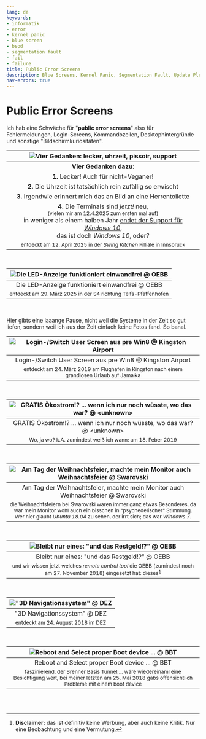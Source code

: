 ```yaml
---
lang: de
keywords:
- informatik
- error
- kernel panic
- blue screen
- bsod
- segmentation fault
- fail
- failure
title: Public Error Screens
description: Blue Screens, Kernel Panic, Segmentation Fault, Update Please Wait, Bildschirmkuriositäten, ...
nav-errors: true
---
```


# Public Error Screens

Ich hab eine Schwäche für "**public error screens**" also für Fehlermeldungen, Login-Screens, Kommandozeilen, Desktophintergründe und sonstige "Bildschirmkuriositäten".

<div class="img-max-width-800 img-max-height-800">

| ![Vier Gedanken: lecker, uhrzeit, pissoir, support](/images/errors/2025-04-12_swing.webp) |
|:---:|
| **Vier Gedanken dazu:** |
| **1.** Lecker! Auch für nicht-Veganer! |
| **2.** Die Uhrzeit ist tatsächlich rein zufällig so erwischt |
| **3.** Irgendwie erinnert mich das an Bild an eine Herrentoilette |
| **4.** Die Terminals sind *jetzt!* neu,<br><small>(vielen mir am 12.4.2025 zum ersten mal auf)</small><br> in weniger als einem halben Jahr [endet der Support für *Windows 10*](https://learn.microsoft.com/en-us/lifecycle/announcements/october-14-2025-products-end-of-support),<br>das ist doch *Windows 10*, oder? |
| <small>entdeckt am 12. April 2025 in der *Swing Kitchen* Filliale in Innsbruck</small> |

<br>

| ![Die LED-Anzeige funktioniert einwandfrei @ OEBB](/images/errors/2025-03-29_oebb.webp) |
|:---:|
| Die LED-Anzeige funktioniert einwandfrei @ OEBB |
| <small>entdeckt am 29. März 2025 in der S4 richtung Telfs-Pfaffenhofen</small> |

<br>

Hier gibts eine laaange Pause, nicht weil die Systeme in der Zeit so gut liefen, sondern weil ich aus der Zeit einfach keine Fotos fand. So banal.

| ![Login-/Switch User Screen aus pre Win8 @ Kingston Airport](/images/errors/2019-03-24_kingston-airport.webp) |
|:---:|
| Login-/Switch User Screen aus pre Win8 @ Kingston Airport |
| <small>entdeckt am 24. März 2019 am Flughafen in Kingston nach einem grandiosen Urlaub auf Jamaika</small> |

<br>

| ![GRATIS Ökostrom!? ... wenn ich nur noch wüsste, wo das war? @ &lt;unknown&gt;](/images/errors/2019-02-18.webp) |
|:---:|
| GRATIS Ökostrom!? ... wenn ich nur noch wüsste, wo das war? @ &lt;unknown&gt; |
| <small>Wo, ja wo? k.A. zumindest weiß ich wann: am 18. Feber 2019</small> |

<br>

| ![Am Tag der Weihnachtsfeier, machte mein Monitor auch Weihnachtsfeier @ Swarovski](/images/errors/2018-12-19_colors-off-weihnachtsfeier.webp) |
|:---:|
| Am Tag der Weihnachtsfeier, machte mein Monitor auch Weihnachtsfeier @ Swarovski |
| <small>die Weihnachtsfeiern bei Swarovski waren immer ganz etwas Besonderes, da war mein Monitor wohl auch ein bisschen in "psychedelischer" Stimmung. Wer hier glaubt *Ubuntu 18.04* zu sehen, der irrt sich; das war *Windows 7*.</small> |

<br>

| ![Bleibt nur eines: "und das Restgeld!?" @ OEBB](/images/errors/2018-11-27_oebb-und-das-restgeld.webp) |
|:---:|
| Bleibt nur eines: "und das Restgeld!?" @ OEBB |
| <small>und wir wissen jetzt welches *remote control tool* die OEBB (zumindest noch am 27. November 2018) eingesetzt hat: [dieses](https://www.solarwinds.com/de/dameware-mini-remote-control)[^1]</small> |

[^1]: **Disclaimer:** das ist definitiv keine Werbung, aber auch keine Kritik. Nur eine Beobachtung und eine Vermutung.

<br>

| !["3D Navigationssystem" @ DEZ](/images/errors/2018-08-24_dez-info.webp) |
|:---:|
| "3D Navigationssystem" @ DEZ |
| <small>entdeckt am 24. August 2018 im DEZ</small> |

<br>

| ![Reboot and Select proper Boot device ... @ BBT](/images/errors/2018-05-25_boot-at-bbt.webp) |
|:---:|
| Reboot and Select proper Boot device ... @ BBT |
| <small>faszinierend, der Brenner Basis Tunnel,... wäre wiedereinaml eine Besichtigung wert, bei meiner letzten am 25. Mai 2018 gabs offensichtlich Probleme mit einem boot device</small> |

<br>

</div>

<br>


